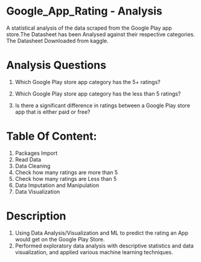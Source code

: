# Google_App_Rating - Analysis
A statistical analysis of the data scraped from the Google Play app store.The Datasheet has been Analysed against their respective categories. The Datasheet Downloaded from kaggle.

# Analysis Questions

 1. Which Google Play store app category has the 5+ ratings?
 
 2. Which Google Play store app category has the less than 5 ratings?

 3. Is there a significant difference in ratings between a Google Play store app that is either paid or free?
 
 
 # Table Of Content:
 
  1. Packages Import
  2. Read Data
  3. Data Cleaning
  4. Check how many ratings are more than 5
  5. Check how many ratings are Less than 5
  6. Data Imputation and Manipulation
  7. Data Visualization
  
  
 # Description
 
 1. Using Data Analysis/Visualization and ML to predict the rating an App would get on the Google Play Store.
 2. Performed exploratory data analysis with descriptive statistics and data visualization, and applied various machine learning techniques.
  
